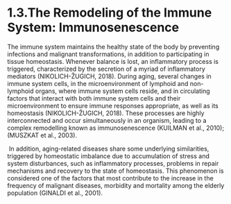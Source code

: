 # 1.3.The Remodeling of the Immune System: Immunosenescence

The immune system maintains the healthy state of the body by preventing infections and malignant transformations, in addition to participating in tissue homeostasis. Whenever balance is lost, an inflammatory process is triggered, characterized by the secretion of a myriad of inflammatory mediators \(NIKOLICH-ŽUGICH, 2018\). During aging, several changes in immune system cells, in the microenvironment of lymphoid and non-lymphoid organs, where immune system cells reside, and in circulating factors that interact with both immune system cells and their microenvironment to ensure immune responses appropriate, as well as its homeostasis \(NIKOLICH-ŽUGICH, 2018\). These processes are highly interconnected and occur simultaneously in an organism, leading to a complex remodelling known as immunosenescence \(KUILMAN et al., 2010\); \(MUSZKAT et al., 2003\).

‌ In addition, aging-related diseases share some underlying similarities, triggered by homeostatic imbalance due to accumulation of stress and system disturbances, such as inflammatory processes, problems in repair mechanisms and recovery to the state of homeostasis. This phenomenon is considered one of the factors that most contribute to the increase in the frequency of malignant diseases, morbidity and mortality among the elderly population \(GINALDI et al., 2001\).

